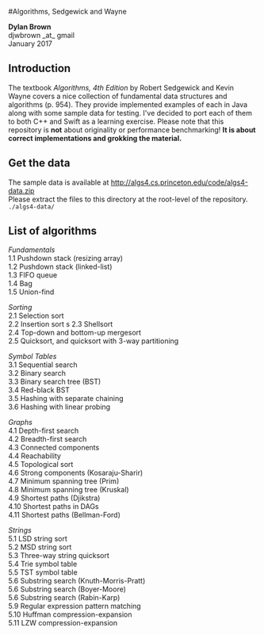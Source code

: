 #Algorithms, Sedgewick and Wayne

**Dylan Brown**  
djwbrown \_at\_ gmail  
January 2017

## Introduction

The textbook _Algorithms, 4th Edition_ by Robert Sedgewick and Kevin Wayne covers a nice collection of fundamental data structures and algorithms (p. 954). They provide implemented examples of each in Java along with some sample data for testing. I've decided to port each of them to both C++ and Swift as a learning exercise. Please note that this repository is **not** about originality or performance benchmarking! **It is about correct implementations and grokking the material.**

## Get the data
The sample data is available at http://algs4.cs.princeton.edu/code/algs4-data.zip  
Please extract the files to this directory at the root-level of the repository. `./algs4-data/`

## List of algorithms

*Fundamentals*  
1.1 Pushdown stack (resizing array)  
1.2 Pushdown stack (linked-list)  
1.3 FIFO queue  
1.4 Bag  
1.5 Union-find  

*Sorting*  
2.1 Selection sort  
2.2 Insertion sort  s
2.3 Shellsort  
2.4 Top-down and bottom-up mergesort  
2.5 Quicksort, and quicksort with 3-way partitioning  

*Symbol Tables*  
3.1 Sequential search  
3.2 Binary search  
3.3 Binary search tree (BST)  
3.4 Red-black BST  
3.5 Hashing with separate chaining  
3.6 Hashing with linear probing  

*Graphs*  
4.1 Depth-first search  
4.2 Breadth-first search  
4.3 Connected components  
4.4 Reachability  
4.5 Topological sort  
4.6 Strong components (Kosaraju-Sharir)  
4.7 Minimum spanning tree (Prim)  
4.8 Minimum spanning tree (Kruskal)  
4.9 Shortest paths (Djikstra)  
4.10 Shortest paths in DAGs  
4.11 Shortest paths (Bellman-Ford)  

*Strings*  
5.1 LSD string sort  
5.2 MSD string sort  
5.3 Three-way string quicksort  
5.4 Trie symbol table  
5.5 TST symbol table  
5.6 Substring search (Knuth-Morris-Pratt)  
5.6 Substring search (Boyer-Moore)  
5.6 Substring search (Rabin-Karp)  
5.9 Regular expression pattern matching  
5.10 Huffman compression-expansion  
5.11 LZW compression-expansion  
